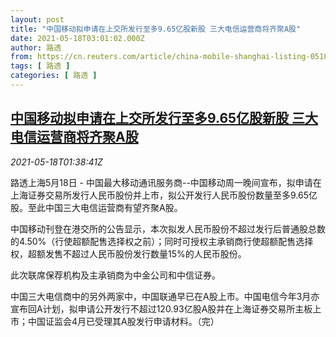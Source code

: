 ```yaml
---
layout: post
title: "中国移动拟申请在上交所发行至多9.65亿股新股 三大电信运营商将齐聚A股"
date: 2021-05-18T03:01:02.000Z
author: 路透
from: https://cn.reuters.com/article/china-mobile-shanghai-listing-0518-tues-idCNKCS2CZ04P
tags: [ 路透 ]
categories: [ 路透 ]
---
```

<!--1621306862000-->
[中国移动拟申请在上交所发行至多9.65亿股新股 三大电信运营商将齐聚A股](https://cn.reuters.com/article/china-mobile-shanghai-listing-0518-tues-idCNKCS2CZ04P)
------

<div>
<div><i>2021-05-18T01:38:41Z</i></div><p>路透上海5月18日 - 中国最大移动通讯服务商--中国移动周一晚间宣布，拟申请在上海证券交易所发行人民币股份并上市，拟公开发行人民币股份数量至多9.65亿股。至此中国三大电信运营商有望齐聚A股。</p><p>中国移动刊登在港交所的公告显示，本次拟发人民币股份不超过发行后普通股总数的4.50%（行使超额配售选择权之前）；同时可授权主承销商行使超额配售选择权，超额发售不超过人民币股份发行数量15%的人民币股份。</p><p>此次联席保荐机构及主承销商为中金公司和中信证券。</p><p>中国三大电信商中的另外两家中，中国联通早已在A股上市。中国电信今年3月亦宣布回A计划，拟申请公开发行不超过120.93亿股A股并在上海证券交易所主板上市；中国证监会4月已受理其A股发行申请材料。（完）</p>
</div>
